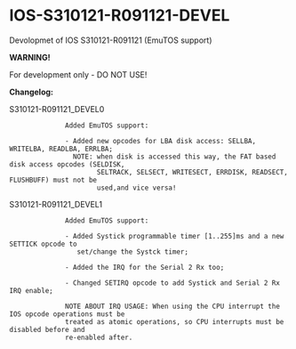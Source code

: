 # IOS-S310121-R091121-DEVEL
Devolopmet of IOS S310121-R091121 (EmuTOS support)

 **WARNING!**
 
 For development only - DO NOT USE!




**Changelog:**

S310121-R091121_DEVEL0 

                  Added EmuTOS support:
                  
                  - Added new opcodes for LBA disk access: SELLBA, WRITELBA, READLBA, ERRLBA;
                    NOTE: when disk is accessed this way, the FAT based disk access opcodes (SELDISK,
                          SELTRACK, SELSECT, WRITESECT, ERRDISK, READSECT, FLUSHBUFF) must not be 
                          used,and vice versa!
                          
S310121-R091121_DEVEL1 

                  Added EmuTOS support:
                  
                  - Added Systick programmable timer [1..255]ms and a new SETTICK opcode to 
                     set/change the Systck timer;
                     
                  - Added the IRQ for the Serial 2 Rx too;
                  
                  - Changed SETIRQ opcode to add Systick and Serial 2 Rx IRQ enable;
                  
                  NOTE ABOUT IRQ USAGE: When using the CPU interrupt the IOS opcode operations must be 
                  treated as atomic operations, so CPU interrupts must be disabled before and 
                  re-enabled after.
                  
                  
